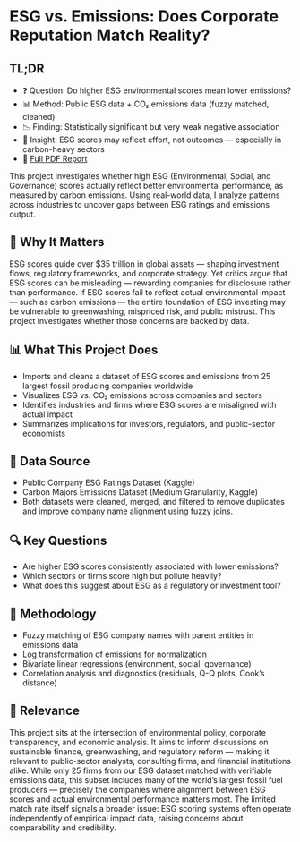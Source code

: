 
# ESG vs. Emissions: Does Corporate Reputation Match Reality?
## TL;DR
- ❓ Question: Do higher ESG environmental scores mean lower emissions?
- 📊 Method: Public ESG data + CO₂ emissions data (fuzzy matched, cleaned)
- 📉 Finding: Statistically significant but very weak negative association
- 🧠 Insight: ESG scores may reflect effort, not outcomes — especially in carbon-heavy sectors
- 📎 [Full PDF Report](ESG_vs_Emissions_Analysis.pdf)

This project investigates whether high ESG (Environmental, Social, and Governance) scores actually reflect better environmental performance, as measured by carbon emissions. Using real-world data, I analyze patterns across industries to uncover gaps between ESG ratings and emissions output.

## 🎯 Why It Matters
ESG scores guide over $35 trillion in global assets — shaping investment flows, regulatory frameworks, and corporate strategy. Yet critics argue that ESG scores can be misleading — rewarding companies for disclosure rather than performance. If ESG scores fail to reflect actual environmental impact — such as carbon emissions — the entire foundation of ESG investing may be vulnerable to greenwashing, mispriced risk, and public mistrust. This project investigates whether those concerns are backed by data.

## 📊 What This Project Does
- Imports and cleans a dataset of ESG scores and emissions from 25 largest fossil producing companies worldwide
- Visualizes ESG vs. CO₂ emissions across companies and sectors
- Identifies industries and firms where ESG scores are misaligned with actual impact
- Summarizes implications for investors, regulators, and public-sector economists

## 📁 Data Source
- Public Company ESG Ratings Dataset (Kaggle)
- Carbon Majors Emissions Dataset (Medium Granularity, Kaggle)
- Both datasets were cleaned, merged, and filtered to remove duplicates and improve company name alignment using fuzzy joins.

## 🔍 Key Questions
- Are higher ESG scores consistently associated with lower emissions?
- Which sectors or firms score high but pollute heavily?
- What does this suggest about ESG as a regulatory or investment tool?
  
## 🧰 Methodology
- Fuzzy matching of ESG company names with parent entities in emissions data
- Log transformation of emissions for normalization
- Bivariate linear regressions (environment, social, governance)
- Correlation analysis and diagnostics (residuals, Q-Q plots, Cook’s distance)

## 📌 Relevance
This project sits at the intersection of environmental policy, corporate transparency, and economic analysis. It aims to inform discussions on sustainable finance, greenwashing, and regulatory reform — making it relevant to public-sector analysts, consulting firms, and financial institutions alike. While only 25 firms from our ESG dataset matched with verifiable emissions data, this subset includes many of the world’s largest fossil fuel producers — precisely the companies where alignment between ESG scores and actual environmental performance matters most. The limited match rate itself signals a broader issue: ESG scoring systems often operate independently of empirical impact data, raising concerns about comparability and credibility.
